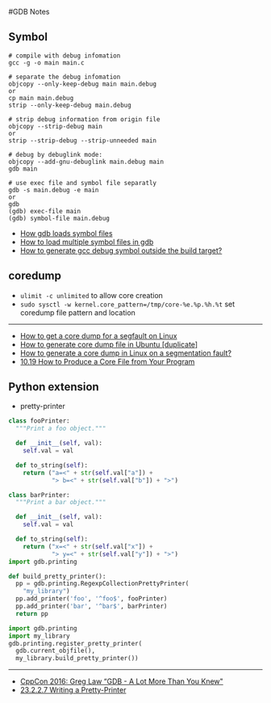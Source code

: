 #GDB Notes

## Symbol
```
# compile with debug infomation
gcc -g -o main main.c

# separate the debug infomation
objcopy --only-keep-debug main main.debug
or
cp main main.debug
strip --only-keep-debug main.debug

# strip debug information from origin file
objcopy --strip-debug main
or
strip --strip-debug --strip-unneeded main

# debug by debuglink mode:
objcopy --add-gnu-debuglink main.debug main
gdb main

# use exec file and symbol file separatly
gdb -s main.debug -e main
or
gdb
(gdb) exec-file main
(gdb) symbol-file main.debug
```
* [How gdb loads symbol files](https://sourceware.org/gdb/wiki/How%20gdb%20loads%20symbol%20files)
* [How to load multiple symbol files in gdb](https://stackoverflow.com/questions/20380204/how-to-load-multiple-symbol-files-in-gdb)
* [How to generate gcc debug symbol outside the build target?](https://stackoverflow.com/questions/866721/how-to-generate-gcc-debug-symbol-outside-the-build-target)

## coredump
* `ulimit -c unlimited` to allow core creation
* `sudo sysctl -w kernel.core_pattern=/tmp/core-%e.%p.%h.%t` set coredump file pattern and location
----------------
* [How to get a core dump for a segfault on Linux](https://jvns.ca/blog/2018/04/28/debugging-a-segfault-on-linux/)
* [How to generate core dump file in Ubuntu [duplicate]](https://stackoverflow.com/questions/6152232/how-to-generate-core-dump-file-in-ubuntu)
* [How to generate a core dump in Linux on a segmentation fault?](https://stackoverflow.com/questions/17965/how-to-generate-a-core-dump-in-linux-on-a-segmentation-fault)
* [10.19 How to Produce a Core File from Your Program](https://sourceware.org/gdb/onlinedocs/gdb/Core-File-Generation.html)

## Python extension
* pretty-printer
```python
class fooPrinter:
  """Print a foo object."""

  def __init__(self, val):
    self.val = val

  def to_string(self):
    return ("a=<" + str(self.val["a"]) +
            "> b=<" + str(self.val["b"]) + ">")

class barPrinter:
  """Print a bar object."""

  def __init__(self, val):
    self.val = val

  def to_string(self):
    return ("x=<" + str(self.val["x"]) +
            "> y=<" + str(self.val["y"]) + ">")
import gdb.printing

def build_pretty_printer():
  pp = gdb.printing.RegexpCollectionPrettyPrinter(
    "my_library")
  pp.add_printer('foo', '^foo$', fooPrinter)
  pp.add_printer('bar', '^bar$', barPrinter)
  return pp

import gdb.printing
import my_library
gdb.printing.register_pretty_printer(
  gdb.current_objfile(),
  my_library.build_pretty_printer())
```
-------------
* [CppCon 2016: Greg Law “GDB - A Lot More Than You Knew"](https://www.youtube.com/watch?v=-n9Fkq1e6sg)
* [23.2.2.7 Writing a Pretty-Printer](https://sourceware.org/gdb/onlinedocs/gdb/Writing-a-Pretty_002dPrinter.html)
